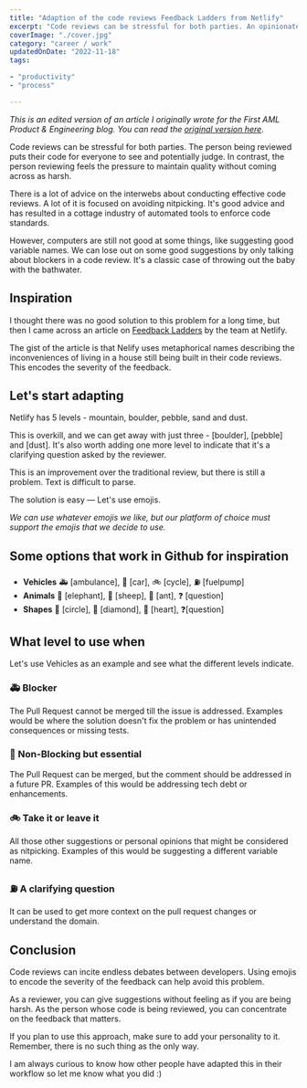 ```yaml
---
title: "Adaption of the code reviews Feedback Ladders from Netlify"
excerpt: "Code reviews can be stressful for both parties. An opinionated adaption of the Feedback Ladders from Netlify to make reviews code stress free."
coverImage: "./cover.jpg"
category: "career / work"
updatedOnDate: "2022-11-18"
tags:

- "productivity"
- "process"

---
```


_This is an edited version of an article I originally wrote for the First AML Product & Engineering blog. You can read the [original version here](https://firstaml.dev/blog/how-we-made-our-code-reviews-stress-free)_.

Code reviews can be stressful for both parties. The person being reviewed puts their code for everyone to see and potentially judge. In contrast, the person reviewing feels the pressure to maintain quality without coming across as harsh.

There is a lot of advice on the interwebs about conducting effective code reviews. A lot of it is focused on avoiding nitpicking. It's good advice and has resulted in a cottage industry of automated tools to enforce code standards.

However, computers are still not good at some things, like suggesting good variable names. We can lose out on some good suggestions by only talking about blockers in a code review. It's a classic case of throwing out the baby with the bathwater.

## Inspiration

I thought there was no good solution to this problem for a long time, but then I came across an article on [Feedback Ladders](https://www.netlify.com/blog/2020/03/05/feedback-ladders-how-we-encode-code-reviews-at-netlify/) by the team at Netlify.

The gist of the article is that Nelify uses metaphorical names describing the inconveniences of living in a house still being built in their code reviews. This encodes the severity of the feedback.

## Let's start adapting

Netlify has 5 levels - mountain, boulder, pebble, sand and dust.

This is overkill, and we can get away with just three - [boulder], [pebble] and [dust]. It's also worth adding one more level to indicate that it's a clarifying question asked by the reviewer.

This is an improvement over the traditional review, but there is still a problem. Text is difficult to parse.

The solution is easy — Let's use emojis.

_We can use whatever emojis we like, but our platform of choice must support the emojis that we decide to use._

## Some options that work in Github for inspiration

- **Vehicles** 🚑 [ambulance], 🚗 [car], 🚲 [cycle], ⛽ [fuelpump]
- **Animals** 🐘 [elephant], 🐑 [sheep], 🐜 [ant], ❓ [question]
- **Shapes** 🔴 [circle], 🔶 [diamond], 💚 [heart], ❓[question]

## What level to use when

Let's use Vehicles as an example and see what the different levels indicate.

### 🚑 Blocker

The Pull Request cannot be merged till the issue is addressed. Examples would be where the solution doesn't fix the problem or has unintended consequences or missing tests.

### 🚗 Non-Blocking but essential

The Pull Request can be merged, but the comment should be addressed in a future PR. Examples of this would be addressing tech debt or enhancements.

### 🚲 Take it or leave it

All those other suggestions or personal opinions that might be considered as nitpicking. Examples of this would be suggesting a different variable name.

### ⛽ A clarifying question

It can be used to get more context on the pull request changes or understand the domain.

## Conclusion

Code reviews can incite endless debates between developers. Using emojis to encode the severity of the feedback can help avoid this problem.

As a reviewer, you can give suggestions without feeling as if you are being harsh. As the person whose code is being reviewed, you can concentrate on the feedback that matters.

If you plan to use this approach, make sure to add your personality to it. Remember, there is no such thing as the only way.

I am always curious to know how other people have adapted this in their workflow so let me know what you did :)
